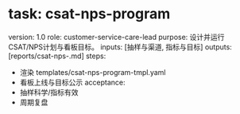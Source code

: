 # task: csat-nps-program

version: 1.0
role: customer-service-care-lead
purpose: 设计并运行CSAT/NPS计划与看板目标。
inputs: [抽样与渠道, 指标与目标]
outputs: [reports/csat-nps-<period>.md]
steps:

- 渲染 templates/csat-nps-program-tmpl.yaml
- 看板上线与目标公示
  acceptance:
- 抽样科学/指标有效
- 周期复盘
